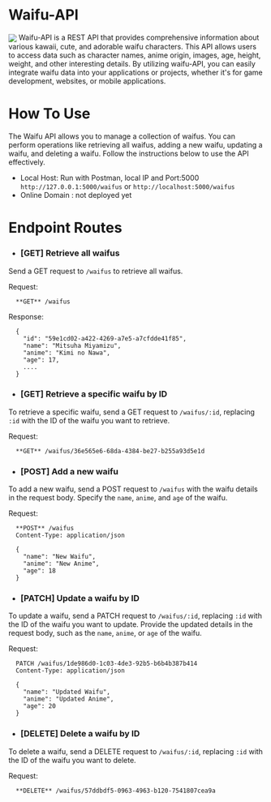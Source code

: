 # Waifu-API
<img align=center src="https://pa1.narvii.com/6828/192f8cf714fc07718f1e3d259166595f0ce35940_hq.gif">
Waifu-API is a REST API that provides comprehensive information about various kawaii, cute, and adorable waifu characters. This API allows users to access data such as character names, anime origin, images, age, height, weight, and other interesting details. By utilizing waifu-API, you can easily integrate waifu data into your applications or projects, whether it's for game development, websites, or mobile applications.

# How To Use
The Waifu API allows you to manage a collection of waifus. You can perform operations like retrieving all waifus, adding a new waifu, updating a waifu, and deleting a waifu. Follow the instructions below to use the API effectively.

- Local Host: Run with Postman, local IP and Port:5000 `http://127.0.0.1:5000/waifus` or `http://localhost:5000/waifus`
- Online Domain : not deployed yet

# Endpoint Routes

- ### **[GET]** Retrieve all waifus
Send a GET request to `/waifus` to retrieve all waifus.

Request:
```
  **GET** /waifus
```

Response:
```
  {
    "id": "59e1cd02-a422-4269-a7e5-a7cfdde41f85",
    "name": "Mitsuha Miyamizu",
    "anime": "Kimi no Nawa",
    "age": 17,
    ....
  }
```
- ### **[GET]** Retrieve a specific waifu by ID
To retrieve a specific waifu, send a GET request to `/waifus/:id`, replacing `:id` with the ID of the waifu you want to retrieve.

Request:
```
  **GET** /waifus/36e565e6-68da-4384-be27-b255a93d5e1d
```

- ### **[POST]** Add a new waifu
To add a new waifu, send a POST request to `/waifus` with the waifu details in the request body. Specify the `name`, `anime`, and `age` of the waifu.

Request:
```
  **POST** /waifus
  Content-Type: application/json
  
  {
    "name": "New Waifu",
    "anime": "New Anime",
    "age": 18
  }
```

- ### **[PATCH]** Update a waifu by ID
To update a waifu, send a PATCH request to `/waifus/:id`, replacing `:id` with the ID of the waifu you want to update. Provide the updated details in the request body, such as the `name`, `anime`, or `age` of the waifu.

Request:
```
  PATCH /waifus/1de986d0-1c03-4de3-92b5-b6b4b387b414
  Content-Type: application/json

  {
    "name": "Updated Waifu",
    "anime": "Updated Anime",
    "age": 20
  }
```

- ### **[DELETE]** Delete a waifu by ID
To delete a waifu, send a DELETE request to `/waifus/:id`, replacing `:id` with the ID of the waifu you want to delete.

Request:
```
  **DELETE** /waifus/57ddbdf5-0963-4963-b120-7541807cea9a
```
